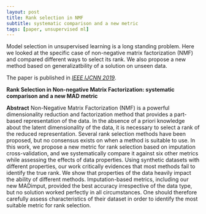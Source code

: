 ```yaml
---
layout: post
title: Rank selection in NMF
subtitle: systematic comparison and a new metric
tags: [paper, unsupervised ml]
---
```


Model selection in unsupervised learning is a long standing problem. Here we looked at the specific case of non-negative matrix factorization (NMF) and compared different ways to select its rank. We also propose a new method based on generalizatbility of a solution on unseen data.

The paper is published in [*IEEE IJCNN 2019*](https://ieeexplore.ieee.org/document/8852146/).

**Rank Selection in Non-negative Matrix Factorization: systematic comparison and a new MAD metric**

**Abstract** Non-Negative Matrix Factorization (NMF) is a powerful dimensionality reduction and factorization method that provides a part-based representation of the data. In the absence of a priori knowledge about the latent dimensionality of the data, it is necessary to select a rank of the reduced representation. Several rank selection methods have been proposed, but no consensus exists on when a method is suitable to use. In this work, we propose a new metric for rank selection based on imputation cross-validation, and we systematically compare it against six other metrics while assessing the effects of data properties. Using synthetic datasets with different properties, our work critically evidences that most methods fail to identify the true rank. We show that properties of the data heavily impact the ability of different methods. Imputation-based metrics, including our new MADimput, provided the best accuracy irrespective of the data type, but no solution worked perfectly in all circumstances. One should therefore carefully assess characteristics of their dataset in order to identify the most suitable metric for rank selection.

